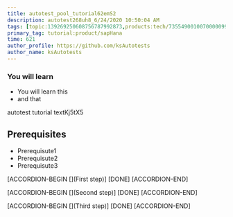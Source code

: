 ```yaml
---
title: autotest_pool_tutorial62emS2
description: autotest268uh8_6/24/2020 10:50:04 AM
tags: [topic:139269250608756787992873,products:tech/73554900100700000996,tutorial:experience/advanced]
primary_tag: tutorial:product/sapHana
time: 621
author_profile: https://github.com/ksAutotests
author_name: ksAutotests
---
```

### You will learn
- You will learn this
- and that

autotest tutorial textKj5tX5

## Prerequisites
- Prerequisute1
- Prerequisute2
- Prerequisute3

[ACCORDION-BEGIN [](First step)]
[DONE]
[ACCORDION-END]

[ACCORDION-BEGIN [](Second step)]
[DONE]
[ACCORDION-END]

[ACCORDION-BEGIN [](Third step)]
[DONE]
[ACCORDION-END]

